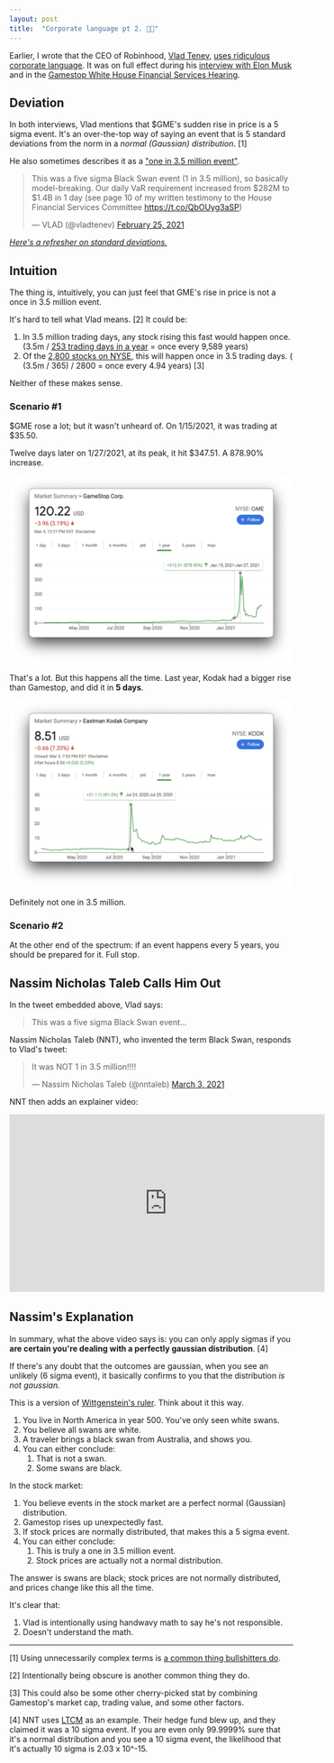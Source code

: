 ```yaml
---
layout: post
title:  "Corporate language pt 2. 👎🏼"
---
```

Earlier, I wrote that the CEO of Robinhood, [Vlad Tenev](https://en.wikipedia.org/wiki/Vlad_Tenev), [uses ridiculous corporate language](http://huntermonk.com/2021/02/02/corporate-language.html). It was on full effect during his [interview with Elon Musk](https://www.businessinsider.com/elon-musk-clubhouse-robinhood-ceo-vlad-tenev-interview-gamestop-stocks-2021-2) and in the [Gamestop White House Financial Services Hearing](https://www.c-span.org/video/?508545-1/gamestop-hearing-part-1&event=508545&playEvent).

## Deviation
In both interviews, Vlad mentions that $GME's sudden rise in price is a 5 sigma event. It's an over-the-top way of saying an event that is 5 standard deviations from the norm in a _normal (Gaussian) distribution_. [1]

He also sometimes describes it as a ["one in 3.5 million event"](https://twitter.com/vladtenev/status/1364756914509287425).

<blockquote class="twitter-tweet"><p lang="en" dir="ltr">This was a five sigma Black Swan event (1 in 3.5 million), so basically model-breaking. Our daily VaR requirement increased from $282M to $1.4B in 1 day (see page 10 of my written testimony to the House Financial Services Committee <a href="https://t.co/QbOUyg3aSP">https://t.co/QbOUyg3aSP</a>)</p>&mdash; VLAD (@vladtenev) <a href="https://twitter.com/vladtenev/status/1364756914509287425?ref_src=twsrc%5Etfw">February 25, 2021</a></blockquote> <script async src="https://platform.twitter.com/widgets.js" charset="utf-8"></script>

[_Here's a refresher on standard deviations._](https://www.mathsisfun.com/data/standard-deviation.html)

## Intuition
The thing is, intuitively, you can just feel that GME's rise in price is not a once in 3.5 million event. 

It's hard to tell what Vlad means. [2] It could be:

1. In 3.5 million trading days, any stock rising this fast would happen once. (3.5m / [253 trading days in a year](https://en.wikipedia.org/wiki/Trading_day#:~:text=The%20NYSE%20and%20NASDAQ%20average,Day%2C%20Martin%20Luther%20King%20Jr.) = once every 9,589 years)
2. Of the [2,800 stocks on NYSE](https://www.aol.com/news/nasdaq-vs-nyse-key-differences-200641822.html#:~:text=The%20NYSE%20trades%20stocks%20for,has%20to%20meet%20strict%20requirements.), this will happen once in 3.5 trading days. ( (3.5m / 365) / 2800 = once every 4.94 years) [3]

Neither of these makes sense.

### Scenario #1
$GME rose a lot; but it wasn't unheard of. On 1/15/2021, it was trading at $35.50. 

Twelve days later on 1/27/2021, at its peak, it hit $347.51. A 878.90% increase.

![GME price near rise](/img/corporate-pt-2/gme-comparison.png)

That's a lot. But this happens all the time. Last year, Kodak had a bigger rise than Gamestop, and did it in **5 days**.

![Kodak prices](/img/corporate-pt-2/kodak.png)

Definitely not one in 3.5 million.

### Scenario #2
At the other end of the spectrum: if an event happens every 5 years, you should be prepared for it. Full stop.

## Nassim Nicholas Taleb Calls Him Out
In the tweet embedded above, Vlad says:

> This was a five sigma Black Swan event...

Nassim Nicholas Taleb (NNT), who invented the term Black Swan, responds to Vlad's tweet:

<blockquote class="twitter-tweet"><p lang="en" dir="ltr">It was NOT 1 in 3.5 million!!!!</p>&mdash; Nassim Nicholas Taleb (@nntaleb) <a href="https://twitter.com/nntaleb/status/1367185718141927425?ref_src=twsrc%5Etfw">March 3, 2021</a></blockquote> <script async src="https://platform.twitter.com/widgets.js" charset="utf-8"></script>

NNT then adds an explainer video:

<iframe width="560" height="315" src="https://www.youtube.com/embed/k_lYeNuBTE8" frameborder="0" allow="accelerometer; autoplay; clipboard-write; encrypted-media; gyroscope; picture-in-picture" allowfullscreen></iframe>

## Nassim's Explanation
In summary, what the above video says is: you can only apply sigmas if you **are certain you're dealing with a perfectly gaussian distribution**. [4]

If there's any doubt that the outcomes are gaussian, when you see an unlikely (6 sigma event), it basically confirms to you that the distribution _is not gaussian._ 

This is a version of [Wittgenstein's ruler](https://wisdomsummary.com/the-wittgensteins-ruler/). Think about it this way.

1. You live in North America in year 500. You've only seen white swans.
2. You believe all swans are white.
3. A traveler brings a black swan from Australia, and shows you.
4. You can either conclude:
    1. That is not a swan.
    2. Some swans are black.

In the stock market:
1. You believe events in the stock market are a perfect normal (Gaussian) distribution. 
2. Gamestop rises up unexpectedly fast.
3. If stock prices are normally distributed, that makes this a 5 sigma event.
4. You can either conclude:
    1. This is truly a one in 3.5 million event.
    2. Stock prices are actually not a normal distribution.

The answer is swans are black; stock prices are not normally distributed, and prices change like this all the time.

It's clear that:
1. Vlad is intentionally using handwavy math to say he's not responsible.
2. Doesn't understand the math.

-----

[1] Using unnecessarily complex terms is [a common thing bullshitters do](https://twitter.com/naval/status/752796426208325632).

[2] Intentionally being obscure is another common thing they do.

[3] This could also be some other cherry-picked stat by combining Gamestop's market cap, trading value, and some other factors.

[4] NNT uses [LTCM](https://en.wikipedia.org/wiki/Long-Term_Capital_Management) as an example. Their hedge fund blew up, and they claimed it was a 10 sigma event. If you are even only 99.9999% sure that it's a normal distribution and you see a 10 sigma event, the likelihood that it's actually 10 sigma is 2.03 x 10^-15.

